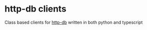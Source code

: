 # http-db clients

Class based clients for [http-db](https://github.com/TheIcyColdPenguin/http-db) written in both python and typescript
